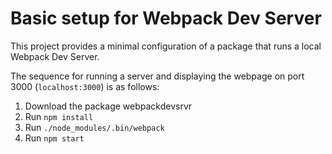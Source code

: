 # Basic setup for Webpack Dev Server
 
This project provides a minimal configuration of a package that runs a local Webpack Dev Server.

The sequence for running a server and displaying the webpage on port 3000 (`localhost:3000`) is as follows: 

1. Download the package webpackdevsrvr
2. Run `npm install`
3. Run `./node_modules/.bin/webpack`
4. Run `npm start`